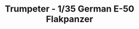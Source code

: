 ---
layout: product
title: "Trumpeter - 1/35 German E-50 Flakpanzer"
price: "3750" 
desc: "N/A"
img_path: "/assets/img/TRU01537.webp"
brand: "N/A"
available: false
special_offer: false
new: false
soon: false
cat: "010000"
subcat: "013400"
subsubcat: "0N/A"
sifra: "TRU01537"
popular: false
spec: false
---